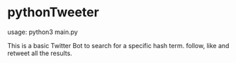 ﻿# pythonTweeter
 usage: python3 main.py
 
 This is a basic Twitter Bot to search for a specific hash term.
follow, like and retweet all the results.
